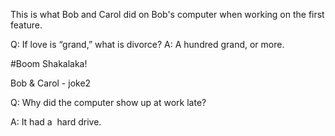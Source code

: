This is what Bob and Carol did on Bob's computer when working on the first feature.

Q: If love is “grand,” what is divorce?
A: A hundred grand, or more.

#Boom Shakalaka!

Bob & Carol - joke2

Q: Why did the computer show up at work late?

A: It had a  hard drive.
